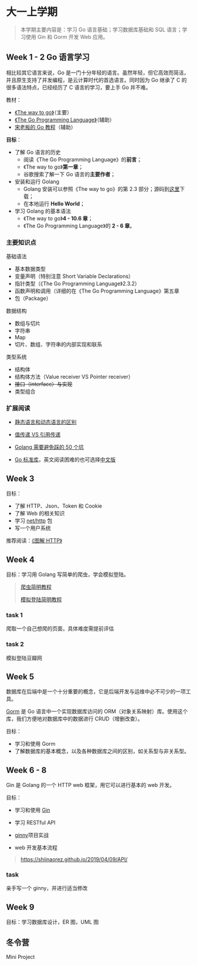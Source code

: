 # 大一上学期

> 本学期主要内容是：学习 Go 语言基础；学习数据库基础和 SQL 语言；学习使用 Gin 和 Gorm 开发 Web 应用。

## Week 1 - 2 Go 语言学习

相比较其它语言来说，Go 是一门十分年轻的语言。虽然年轻，但它高效而简洁，并且原生支持了并发编程，是云计算时代的首选语言。同时因为 Go 继承了 C 的很多语法特点，已经经历了 C 语言的学习，要上手 Go 并不难。

教材：

- [《The way to go》](https://www.kancloud.cn/kancloud/the-way-to-go/72432)（主要）
- [《The Go Programming Language》](https://www.kancloud.cn/hartnett/gopl-zh/126045)（辅助）
- [宋老板的 Go 教程](https://github.com/ShiinaOrez/Tutor-Go)（辅助）

**目标**：

- 了解 Go 语言的历史
  - 阅读《The Go Programming Language》的**前言**；
  - 《The way to go》**第一章**；
  - 谷歌搜索了解一下 Go 语言的**主要作者**；
- 安装和运行 Golang
  - Golang 安装可以参照《The way to go》的第 2.3 部分；源码到[这里](https://studygolang.com/dl)下载；
  - 在本地运行 **Hello World**；
- 学习 Golang 的基本语法
  - 《The way to go》**4 - 10.6 章**；
  - 《The Go Programming Language》的 **2 - 6 章**。

### 主要知识点

基础语法

- 基本数据类型
- 变量声明（特别注意 Short Variable Declarations）
- 指针类型（《The Go Programming Language》2.3.2）
- 函数声明和调用（详细的在《The Go Programming Language》第五章
- 包（Package）

数据结构

- 数组与切片
- 字符串
- Map
- 切片、数组、字符串的内部实现和联系

类型系统

- 结构体
- 结构体方法（Value receiver VS Pointer receiver）
- ~~接口（interface）与实现~~
- 类型组合

### 扩展阅读

- [静态语言和动态语言的区别](https://juejin.im/entry/5c7373426fb9a049bd42eff4)
- [值传递 VS 引用传递](https://goinbigdata.com/golang-pass-by-pointer-vs-pass-by-value/)

- [Golang 需要避免踩的 50 个坑](https://juejin.im/post/6844903816018542600)
- [Go 标准库](https://golang.org/pkg/)，英文阅读困难的也可选择[中文版](https://studygolang.com/static/pkgdoc/main.html)

## Week 3

目标：

- 了解 HTTP、Json、Token 和 Cookie
- 了解 Web 的相关知识
- 学习 [net/http](https://golang.org/pkg/net/http) 包
- 写一个用户系统

推荐阅读：[《图解 HTTP》](https://item.jd.com/11449491.html)

## Week 4

目标：学习用 Golang 写简单的爬虫，学会模拟登陆。

> [爬虫简明教程](./crawler/go_crawler.md)
>
> [模拟登陆简明教程](./crawler/simulate_login.md)

### task 1

爬取一个自己想爬的页面，具体难度需提前评估

### task 2

模拟登陆豆瓣网

## Week 5

数据库在后端中是一个十分重要的概念，它是后端开发与运维中必不可少的一项工具。

[Gorm](https://gorm.io/) 是 Go 语言中一个实现数据库访问的 ORM（对象关系映射）库。使用这个库，我们方便地对数据库中的数据进行 CRUD（增删改查）。

目标：

- 学习和使用 Gorm
- 了解数据库的基本概念，以及各种数据库之间的区别，如关系型与非关系型。

## Week 6 - 8

Gin 是 Golang 的一个 HTTP web 框架，用它可以进行基本的 web 开发。

目标：

- 学习和使用 [Gin](https://github.com/gin-gonic/gin)

- 学习 RESTful API
- [ginny](https://github.com/ShiinaOrez/ginny)项目实战
- web 开发基本流程

> https://shiinaorez.github.io/2019/04/09/API/

### task

亲手写一个 ginny，并进行适当修改

## Week 9

目标：学习数据库设计，ER 图，UML 图

## 冬令营

Mini Project
